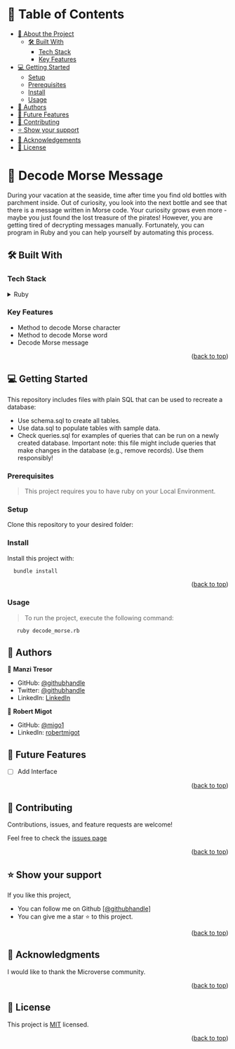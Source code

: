 
<!-- TABLE OF CONTENTS -->

# 📗 Table of Contents

- [📖 About the Project](#about-project)
  - [🛠 Built With](#built-with)
    - [Tech Stack](#tech-stack)
    - [Key Features](#key-features)
- [💻 Getting Started](#getting-started)
  - [Setup](#setup)
  - [Prerequisites](#prerequisites)
  - [Install](#install)
  - [Usage](#usage)
- [👥 Authors](#authors)
- [🔭 Future Features](#future-features)
- [🤝 Contributing](#contributing)
- [⭐️ Show your support](#support)
- [🙏 Acknowledgements](#acknowledgements)
- [📝 License](#license)

<!-- PROJECT DESCRIPTION -->

# 📖 Decode Morse Message <a name="about-project"></a>

During your vacation at the seaside, time after time you find old bottles with parchment inside. Out of curiosity, you look into the next bottle and see that there is a message written in Morse code. Your curiosity grows even more - maybe you just found the lost treasure of the pirates! However, you are getting tired of decrypting messages manually. Fortunately, you can program in Ruby and you can help yourself by automating this process.


## 🛠 Built With <a name="built-with"></a>

### Tech Stack <a name="tech-stack"></a>

<details>
<summary>Ruby</summary>
  <ul>
    <li><a href="https://www.ruby-lang.org/en/">PostgreSQL</a></li>
  </ul>
</details>

<!-- Features -->

### Key Features <a name="key-features"></a>


- Method to decode Morse character
- Method to decode Morse word
- Decode Morse message


<p align="right">(<a href="#readme-top">back to top</a>)</p>


<!-- GETTING STARTED -->

## 💻 Getting Started <a name="getting-started"></a>

This repository includes files with plain SQL that can be used to recreate a database:

- Use schema.sql to create all tables.
- Use data.sql to populate tables with sample data.
- Check queries.sql for examples of queries that can be run on a newly created database. Important note: this file might include queries that make changes in the database (e.g., remove records). Use them responsibly!

### Prerequisites

> This project requires you to have ruby on your Local Environment.

### Setup

Clone this repository to your desired folder:

<!--
Example commands:

```sh
  git clone https://github.com/manzitresor/decode_Morse_code.git
  cd decode_Morse_code
```
--->

<!-- AUTHORS -->

### Install

Install this project with:

```sh
  bundle install
```

<p align="right">(<a href="#readme-top">back to top</a>)</p>

### Usage
> To run the project, execute the following command:
```sh
   ruby decode_morse.rb
```

## 👥 Authors <a name="authors"></a>


👤 **Manzi Tresor**

- GitHub: [@githubhandle](https://github.com/manzitresor)
- Twitter: [@githubhandle](https://twitter.com/MANZITresor3)
- LinkedIn: [LinkedIn](https://www.linkedin.com/in/manzi-tresor-783b4022a/)

👤 **Robert Migot**

- GitHub: [@migo1](https://github.com/migo1)
- LinkedIn: [robertmigot](https://www.linkedin.com/in/robertmigot/)

<!-- FUTURE FEATURES -->

## 🔭 Future Features <a name="future-features"></a>

- [ ] Add Interface


<p align="right">(<a href="#readme-top">back to top</a>)</p>

<!-- CONTRIBUTING -->

## 🤝 Contributing <a name="contributing"></a>

Contributions, issues, and feature requests are welcome!

Feel free to check the <a href="https://github.com/manzitresor/vet_clinic/issues">issues page</a>

<p align="right">(<a href="#readme-top">back to top</a>)</p>

<!-- SUPPORT -->

## ⭐️ Show your support <a name="support"></a>

If you like this project,
- You can follow me on Github <a href ="https://github.com/manzitresor">[@githubhandle]</a> 
- You can give me a star ⭐ to this project.

<p align="right">(<a href="#readme-top">back to top</a>)</p>

<!-- ACKNOWLEDGEMENTS -->

## 🙏 Acknowledgments <a name="acknowledgements"></a>

I would like to thank the Microverse community.
<p align="right">(<a href="#readme-top">back to top</a>)</p>


<!-- LICENSE -->

## 📝 License <a name="license"></a>

This project is [MIT](./LICENSE) licensed.

<p align="right">(<a href="#readme-top">back to top</a>)</p>
